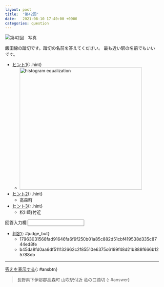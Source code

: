 ```yaml
---
layout: post
title:  "第42回"
date:   2021-08-10 17:40:00 +0900
categories: question
---
```



![第42回　写真](/kokodoko/images/q42.jpg "踏切")

飯田線の踏切です。踏切の名前を答えてください。
最も近い駅の名前でもいいです。

- [ヒント1](javascript:void(0)){: .hint}
   - <img src="/kokodoko/images/q42_flat.jpg" width="400" alt="histogram equalization" title="平坦化">
- [ヒント2](javascript:void(0)){: .hint}  
   - 高森町
- [ヒント3](javascript:void(0)){: .hint}  
   - 松川町付近

<label>回答入力欄 <input type="text" id="ans_col"></label>

- [判定](javascript:void(0)){: #judge_but}
   - 17963031568fad91646fa6f9f250b01a85c882d51cbf419538d335c8744ed8fe
   - b45da8fd0aa6df511132662c2f85510e6375c6199f48d21b888f666b125788db

---

[答えを表示する](javascript:void(0)){: #ansbtn}
>長野県下伊那郡高森町 山吹駅付近 竜の口踏切
{: #answer}